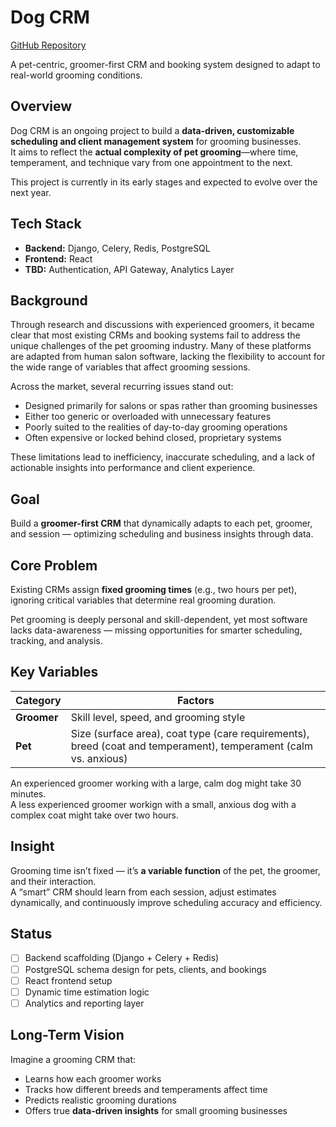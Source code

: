 # Dog CRM

[GitHub Repository](https://github.com/silveralcid/dog-crm)

A pet-centric, groomer-first CRM and booking system designed to adapt to real-world grooming conditions.

## Overview

Dog CRM is an ongoing project to build a **data-driven, customizable scheduling and client management system** for grooming businesses.  
It aims to reflect the **actual complexity of pet grooming**—where time, temperament, and technique vary from one appointment to the next.

This project is currently in its early stages and expected to evolve over the next year.

## Tech Stack

- **Backend:** Django, Celery, Redis, PostgreSQL  
- **Frontend:** React  
- **TBD:** Authentication, API Gateway, Analytics Layer

## Background

Through research and discussions with experienced groomers, it became clear that most existing CRMs and booking systems fail to address the unique challenges of the pet grooming industry. Many of these platforms are adapted from human salon software, lacking the flexibility to account for the wide range of variables that affect grooming sessions.

Across the market, several recurring issues stand out:

- Designed primarily for salons or spas rather than grooming businesses  
- Either too generic or overloaded with unnecessary features  
- Poorly suited to the realities of day-to-day grooming operations  
- Often expensive or locked behind closed, proprietary systems  

These limitations lead to inefficiency, inaccurate scheduling, and a lack of actionable insights into performance and client experience.

## Goal

Build a **groomer-first CRM** that dynamically adapts to each pet, groomer, and session — optimizing scheduling and business insights through data.

## Core Problem

Existing CRMs assign **fixed grooming times** (e.g., two hours per pet), ignoring critical variables that determine real grooming duration.

Pet grooming is deeply personal and skill-dependent, yet most software lacks data-awareness — missing opportunities for smarter scheduling, tracking, and analysis.

## Key Variables

| Category | Factors |
|-----------|----------|
| **Groomer** | Skill level, speed, and grooming style |
| **Pet** | Size (surface area), coat type (care requirements), breed (coat and temperament), temperament (calm vs. anxious) |

An experienced groomer working with a large, calm dog might take 30 minutes.  
A less experienced groomer workign with a small, anxious dog with a complex coat might take over two hours.

## Insight

Grooming time isn’t fixed — it’s **a variable function** of the pet, the groomer, and their interaction.  
A “smart” CRM should learn from each session, adjust estimates dynamically, and continuously improve scheduling accuracy and efficiency.

## Status

- [ ] Backend scaffolding (Django + Celery + Redis)  
- [ ] PostgreSQL schema design for pets, clients, and bookings  
- [ ] React frontend setup  
- [ ] Dynamic time estimation logic  
- [ ] Analytics and reporting layer  

## Long-Term Vision

Imagine a grooming CRM that:
- Learns how each groomer works  
- Tracks how different breeds and temperaments affect time  
- Predicts realistic grooming durations  
- Offers true **data-driven insights** for small grooming businesses  
